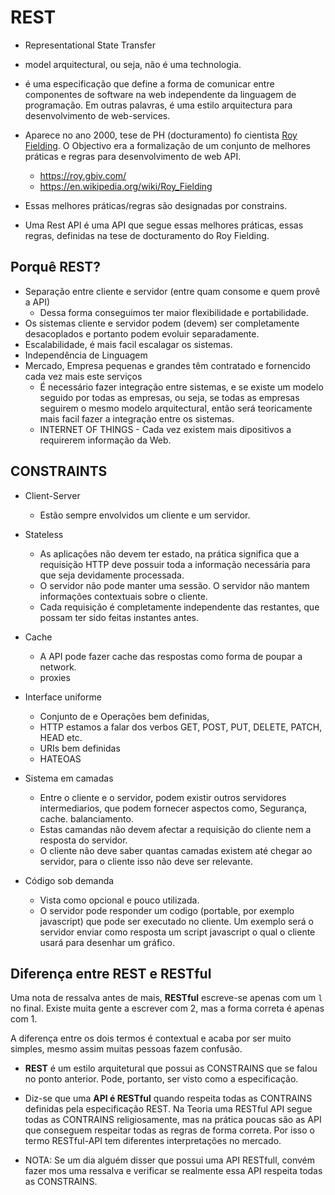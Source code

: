 # REST

- Representational State Transfer

- model arquitectural, ou seja, não é uma technologia.

- é uma especificação que define a forma de comunicar entre componentes de software na web independente da linguagem de programação. Em outras palavras, é uma estilo arquitectura para desenvolvimento de web-services.

- Aparece no ano 2000, tese de PH (docturamento) fo cientista [Roy Fielding](https://roy.gbiv.com/). O Objectivo era a formalização de um conjunto de melhores práticas e regras para desenvolvimento de web API. 
    - https://roy.gbiv.com/
    - https://en.wikipedia.org/wiki/Roy_Fielding

- Essas melhores práticas/regras são designadas por constrains.
- Uma Rest API é uma API que segue essas melhores práticas, essas regras, definidas na tese de docturamento do Roy Fielding.


## Porquê REST?

* Separação entre cliente e servidor (entre quam consome e quem provê a API)
    * Dessa forma conseguimos ter maior flexibilidade e portabilidade.
* Os sistemas cliente e servidor podem (devem) ser completamente desacoplados e portanto podem evoluir separadamente.
* Escalabilidade, é mais facil escalagar os sistemas.
* Independência de Linguagem
* Mercado, Empresa pequenas e grandes têm contratado e fornencido cada vez mais este serviços
    * É necessário fazer integração entre sistemas, e se existe um modelo seguido por todas as empresas, ou seja, se todas as empresas seguirem o mesmo modelo arquitectural, então será teoricamente mais facil fazer a integração entre os sistemas.
    * INTERNET OF THINGS - Cada vez existem mais dipositivos a requirerem informação da Web.
    
    
## CONSTRAINTS

* Client-Server
    * Estão sempre envolvidos um cliente e um servidor.
* Stateless
    * As aplicações não devem ter estado, na prática significa que a requisição HTTP deve possuir toda a informação necessária para que seja devidamente processada.
    * O servidor não pode manter uma sessão. O servidor não mantem informações contextuais sobre o cliente.
    * Cada requisição é completamente independente das restantes, que possam ter sido feitas instantes antes.
* Cache
    * A API pode fazer cache das respostas como forma de poupar a network.
    * proxies

* Interface uniforme
    * Conjunto de e Operações bem definidas, 
    * HTTP estamos a falar dos verbos GET, POST, PUT, DELETE, PATCH, HEAD etc.
    * URIs bem definidas
    * HATEOAS

* Sistema em camadas
    * Entre o cliente e o servidor, podem existir outros servidores intermediarios, que podem fornecer aspectos como, Segurança, cache. balanciamento. 
    * Estas camandas não devem afectar a requisição do cliente nem a resposta do servidor.
    * O cliente não deve saber quantas camadas existem até chegar ao servidor, para o cliente isso não deve ser relevante.

* Código sob demanda
    * Vista como opcional e pouco utilizada.
    * O servidor pode responder um codigo (portable, por exemplo javascript) que pode ser executado no cliente. Um exemplo será o servidor enviar como resposta um script javascript o qual o cliente usará para desenhar um gráfico.


## Diferença entre REST e RESTful

Uma nota de ressalva antes de mais, **RESTful** escreve-se apenas com um `l` no final. Existe muita gente a escrever com 2, mas a forma correta é apenas com 1.

A diferença entre os dois termos é contextual e acaba por ser muito simples, mesmo assim muitas pessoas fazem confusão.

* **REST** é um estilo arquitetural que possui as CONSTRAINS que se falou no ponto anterior. Pode, portanto, ser visto como a especificação.

* Diz-se que uma **API é RESTful** quando respeita todas as CONTRAINS definidas pela especificação REST. Na Teoria uma RESTful API segue todas as CONTRAINS religiosamente, mas na prática poucas são as API que conseguem respeitar todas as regras de forma correta. Por isso o termo RESTful-API tem diferentes interpretações no mercado.

* NOTA: Se um dia alguém disser que possui uma API RESTfull, convém fazer mos uma ressalva e verificar se realmente essa API respeita todas as CONSTRAINS.









